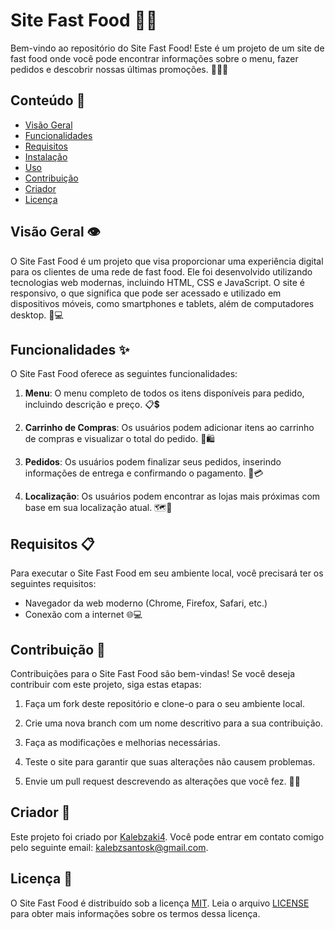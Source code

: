 # Site Fast Food 🍔🍟

Bem-vindo ao repositório do Site Fast Food! Este é um projeto de um site de fast food onde você pode encontrar informações sobre o menu, fazer pedidos e descobrir nossas últimas promoções. 🍔🍟🎉

## Conteúdo 📑

- [Visão Geral](#visão-geral)
- [Funcionalidades](#funcionalidades)
- [Requisitos](#requisitos)
- [Instalação](#instalação)
- [Uso](#uso)
- [Contribuição](#contribuição)
- [Criador](#criador)
- [Licença](#licença)

## Visão Geral 👁️

O Site Fast Food é um projeto que visa proporcionar uma experiência digital para os clientes de uma rede de fast food. Ele foi desenvolvido utilizando tecnologias web modernas, incluindo HTML, CSS e JavaScript. O site é responsivo, o que significa que pode ser acessado e utilizado em dispositivos móveis, como smartphones e tablets, além de computadores desktop. 📱💻

## Funcionalidades ✨

O Site Fast Food oferece as seguintes funcionalidades:

1. **Menu**: O menu completo de todos os itens disponíveis para pedido, incluindo descrição e preço. 📋💲

2. **Carrinho de Compras**: Os usuários podem adicionar itens ao carrinho de compras e visualizar o total do pedido. 🛒🛍️

3. **Pedidos**: Os usuários podem finalizar seus pedidos, inserindo informações de entrega e confirmando o pagamento. 🚚💳

4. **Localização**: Os usuários podem encontrar as lojas mais próximas com base em sua localização atual. 🗺️📍

## Requisitos 📋

Para executar o Site Fast Food em seu ambiente local, você precisará ter os seguintes requisitos:

- Navegador da web moderno (Chrome, Firefox, Safari, etc.)
- Conexão com a internet 🌐💻

## Contribuição 🤝

Contribuições para o Site Fast Food são bem-vindas! Se você deseja contribuir com este projeto, siga estas etapas:

1. Faça um fork deste repositório e clone-o para o seu ambiente local.

2. Crie uma nova branch com um nome descritivo para a sua contribuição.

3. Faça as modificações e melhorias necessárias.

4. Teste o site para garantir que suas alterações não causem problemas.

5. Envie um pull request descrevendo as alterações que você fez. 🚀📢

## Criador 👤

Este projeto foi criado por [Kalebzaki4](https://github.com/Kalebzaki4). Você pode entrar em contato comigo pelo seguinte email: [kalebzsantosk@gmail.com](mailto:kalebzsantosk@gmail.com).

## Licença 📜

O Site Fast Food é distribuído sob a licença [MIT](LICENSE). Leia o arquivo [LICENSE](LICENSE) para obter mais informações sobre os termos dessa licença.
